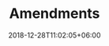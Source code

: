 ---
title: "Amendments"
date: 2018-12-28T11:02:05+06:00
icon: "ti-archive"
description: "View all amendments that have been submitted to parliament."
type : "docs"
---